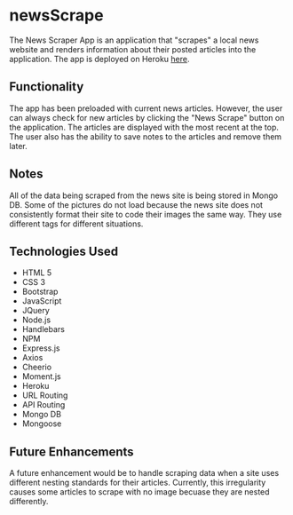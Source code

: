 # newsScrape

The News Scraper App is an application that "scrapes" a local news website and renders information about their posted articles into the application. The app is deployed on Heroku [here](https://desolate-harbor-55384.herokuapp.com/).

## Functionality
The app has been preloaded with current news articles. However, the user can always check for new articles by clicking the "News Scrape" button on the application. The articles are displayed with the most recent at the top. The user also has the ability to save notes to the articles and remove them later.

## Notes
All of the data being scraped from the news site is being stored in Mongo DB.
Some of the pictures do not load because the news site does not consistently format their site to code their images the same way. They use different tags for different situations.

## Technologies Used
- HTML 5
- CSS 3
- Bootstrap
- JavaScript
- JQuery
- Node.js
- Handlebars
- NPM
- Express.js
- Axios
- Cheerio
- Moment.js
- Heroku
- URL Routing
- API Routing
- Mongo DB
- Mongoose

## Future Enhancements
A future enhancement would be to handle scraping data when a site uses different nesting standards for their articles. Currently, this irregularity causes some articles to scrape with no image becuase they are nested differently.
